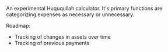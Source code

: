 An experimental Huququllah calculator. It's primary functions are categorizing expenses as necessary or unnecessary. 

Roadmap:
- Tracking of changes in assets over time
- Tracking of previous payments
